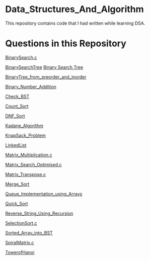 # Data_Structures_And_Algorithm
This repository contains code that I had written while learning DSA.
# Questions in this Repository
<a href="https://github.com/anujkumar070/Data_Structures_And_Algorithm/blob/main/BinarySearch.c">BinarySearch.c</a>

<a href="https://github.com/anujkumar070/Data_Structures_And_Algorithm/blob/main/BinarySearchTree">BinarySearchTree</a>
<a href="https://github.com/anujkumar070/Data_Structures_And_Algorithm/blob/main/BinaryTree-%20Creation%20and%20Traversal">Binary Search Tree</a>



<a href="https://github.com/anujkumar070/Data_Structures_And_Algorithm/blob/main/BinaryTree_from_preorder_and_inorder">BinaryTree_from_preorder_and_inorder</a>


<a href="https://github.com/anujkumar070/Data_Structures_And_Algorithm/blob/main/Binary_Number_Addition">Binary_Number_Addition</a></a></a>


<a href="https://github.com/anujkumar070/Data_Structures_And_Algorithm/blob/main/Check_BST">Check_BST</a></a>

<a href="https://github.com/anujkumar070/Data_Structures_And_Algorithm/blob/main/Count_Sort">Count_Sort</a>

<a href="https://github.com/anujkumar070/Data_Structures_And_Algorithm/blob/main/DNF_Sort">DNF_Sort</a>

<a href="https://github.com/anujkumar070/Data_Structures_And_Algorithm/blob/main/Kadane_Algorithm">Kadane_Algorithm</a>

<a href="https://github.com/anujkumar070/Data_Structures_And_Algorithm/blob/main/KnapSack_Problem">KnapSack_Problem</a>

<a href="https://github.com/anujkumar070/Data_Structures_And_Algorithm/blob/main/LinkedList">LinkedList</a>


<a href="https://github.com/anujkumar070/Data_Structures_And_Algorithm/blob/main/Matrix_Multiplication.c">Matrix_Multiplication.c</a>

<a href="https://github.com/anujkumar070/Data_Structures_And_Algorithm/blob/main/Matrix_Search_Optimised.c">Matrix_Search_Optimised.c</a>

<a href="https://github.com/anujkumar070/Data_Structures_And_Algorithm/blob/main/Matrix_Transpose.c">Matrix_Transpose.c</a>

<a href="https://github.com/anujkumar070/Data_Structures_And_Algorithm/blob/main/Merge_Sort">Merge_Sort</a></a>

<a href="https://github.com/anujkumar070/Data_Structures_And_Algorithm/blob/main/Queue_Implementation_using_Arrays">Queue_Implementation_using_Arrays</a>

<a href="https://github.com/anujkumar070/Data_Structures_And_Algorithm/blob/main/Quick_Sort">Quick_Sort</a></a>


<a href="https://github.com/anujkumar070/Data_Structures_And_Algorithm/blob/main/Reverse_String_Using_Recursion">Reverse_String_Using_Recursion</a>


<a href="https://github.com/anujkumar070/Data_Structures_And_Algorithm/blob/main/SelectionSort.c">SelectionSort.c</a>

<a href="https://github.com/anujkumar070/Data_Structures_And_Algorithm/blob/main/Sorted_Array_into_BST">Sorted_Array_into_BST</a>


<a href="https://github.com/anujkumar070/Data_Structures_And_Algorithm/blob/main/SpiralMatrix.c">SpiralMatrix.c</a>

<a href="https://github.com/anujkumar070/Data_Structures_And_Algorithm/blob/main/TowerofHanoi">TowerofHanoi</a></a>
